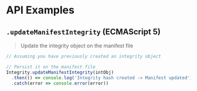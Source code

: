 # API Examples

## `.updateManifestIntegrity` (ECMAScript 5)

> Update the integrity object on the manifest file

```js
// Assuming you have previously created an integrity object

// Persist it on the manifest file
Integrity.updateManifestIntegrity(intObj)
  .then(() => console.log('Integrity hash created -> Manifest updated'))
  .catch(error => console.error(error))
```
